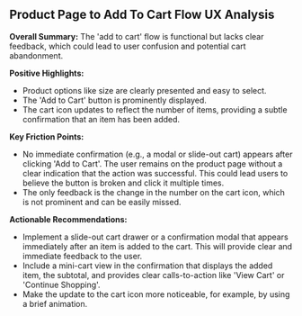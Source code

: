 ## Product Page to Add To Cart Flow UX Analysis

**Overall Summary:**
The 'add to cart' flow is functional but lacks clear feedback, which could lead to user confusion and potential cart abandonment.

**Positive Highlights:**
* Product options like size are clearly presented and easy to select.
* The 'Add to Cart' button is prominently displayed.
* The cart icon updates to reflect the number of items, providing a subtle confirmation that an item has been added.

**Key Friction Points:**
* No immediate confirmation (e.g., a modal or slide-out cart) appears after clicking 'Add to Cart'. The user remains on the product page without a clear indication that the action was successful. This could lead users to believe the button is broken and click it multiple times.
* The only feedback is the change in the number on the cart icon, which is not prominent and can be easily missed.

**Actionable Recommendations:**
* Implement a slide-out cart drawer or a confirmation modal that appears immediately after an item is added to the cart. This will provide clear and immediate feedback to the user.
* Include a mini-cart view in the confirmation that displays the added item, the subtotal, and provides clear calls-to-action like 'View Cart' or 'Continue Shopping'.
* Make the update to the cart icon more noticeable, for example, by using a brief animation.